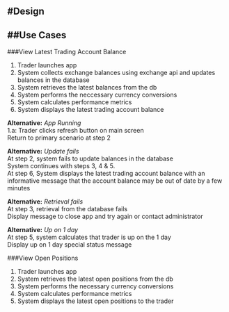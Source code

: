 #Design
---
##Use Cases
---
###View Latest Trading Account Balance

1. Trader launches app
2. System collects exchange balances using exchange api and updates balances in the database
3. System retrieves the latest balances from the db
4. System performs the neccessary currency conversions
5. System calculates performance metrics
6. System displays the latest trading account balance  

**Alternative:** *App Running*  
1.a: Trader clicks refresh button on main screen  
Return to primary scenario at step 2  

**Alternative:** *Update fails*  
At step 2, system fails to update balances in the database  
System continues with steps 3, 4 & 5.  
At step 6, System displays the latest trading account balance with an informative message that the account balance may be out of date by a few minutes  

**Alternative:** *Retrieval fails*  
At step 3, retrieval from the database fails  
Display message to close app and try again or contact administrator  

**Alternative:** *Up on 1 day*  
At step 5, system calculates that trader is up on the 1 day  
Display up on 1 day special status message  

###View Open Positions

1. Trader launches app
2. System retrieves the latest open positions from the db
3. System performs the necessary currency conversions
4. System calculates performance metrics
5. System displays the latest open positions to the trader  


